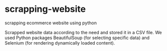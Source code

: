 # scrapping-website
scrapping ecommerce website using python

Scrapped website data according to the need  and stored it in a CSV file. We  used  Python packages BeautifulSoup (for selecting specific data) and Selenium (for rendering dynamically loaded content). 
